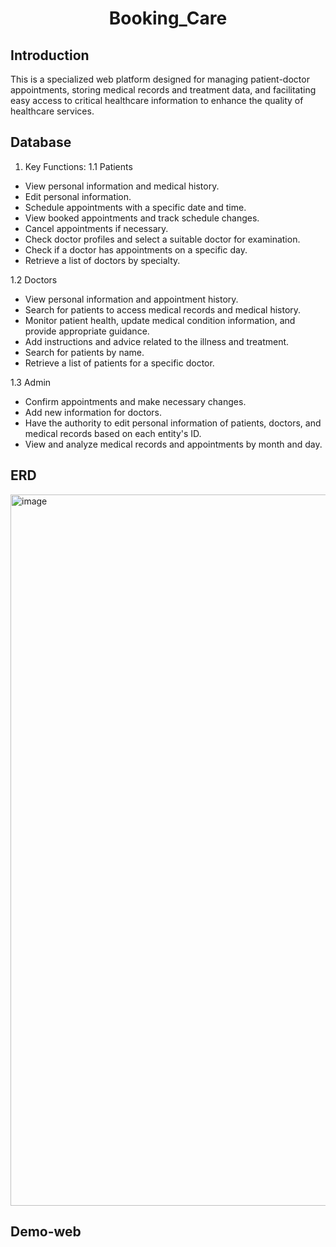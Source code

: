 
<p align="center">
 <h1 align="center">Booking_Care</h1>
</p>

## Introduction

This is a specialized web platform designed for managing patient-doctor appointments, storing medical records and treatment data, and facilitating easy access to critical healthcare information to enhance the quality of healthcare services.

## Database
1. Key Functions:
1.1 Patients
- View personal information and medical history.
- Edit personal information.
- Schedule appointments with a specific date and time.
- View booked appointments and track schedule changes.
- Cancel appointments if necessary.
- Check doctor profiles and select a suitable doctor for examination.
- Check if a doctor has appointments on a specific day.
- Retrieve a list of doctors by specialty.

1.2 Doctors
- View personal information and appointment history.
- Search for patients to access medical records and medical history.
- Monitor patient health, update medical condition information, and provide appropriate guidance.
- Add instructions and advice related to the illness and treatment.
- Search for patients by name.
- Retrieve a list of patients for a specific doctor.

1.3 Admin
- Confirm appointments and make necessary changes.
- Add new information for doctors.
- Have the authority to edit personal information of patients, doctors, and medical records based on each entity's ID.
- View and analyze medical records and appointments by month and day.
## ERD
<img width="1138" alt="image" src="https://github.com/kuokubao/Learn_code/assets/109888400/b3569d19-863b-4155-a304-afb1a82a9fe1">



## Demo-web
